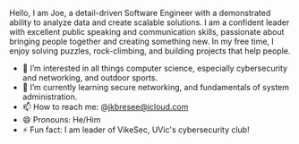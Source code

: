 Hello, I am Joe, a detail-driven Software Engineer with a demonstrated ability to analyze data and create scalable solutions. I am a confident leader with excellent public speaking and communication skills, passionate about bringing people together and creating something new. In my free time, I enjoy solving puzzles, rock-climbing, and building projects that help people.

- 👀 I’m interested in all things computer science, especially cybersecurity and networking, and outdoor sports.
- 🌱 I’m currently learning secure networking, and fundamentals of system administration.
- 📫 How to reach me: @jkbresee@icloud.com
- 😄 Pronouns: He/Him
- ⚡ Fun fact: I am leader of VikeSec, UVic's cybersecurity club!

<!---
Joe-Bresee/Joe-Bresee is a ✨ special ✨ repository because its `README.md` (this file) appears on your GitHub profile.
You can click the Preview link to take a look at your changes.
--->
